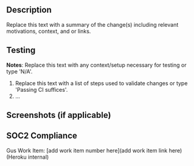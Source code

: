 <!--
When creating a PR, be sure to prepend the PR title with the Conventional Commit type (`feat`, `fix`, or `chore`).

Examples:

`feat: add growl notification to spaces:wait`

`fix: handle special characters in app names`

`chore: refactor tests`

Learn more about [Conventional Commits](https://www.conventionalcommits.org/).
-->

## Description

Replace this text with a summary of the change(s) including relevant motivations, context, and or links.

## Testing

**Notes**: Replace this text with any context/setup necessary for testing or type 'N/A'.

1. Replace this text with a list of steps used to validate changes or type 'Passing CI suffices'.
2. ...

## Screenshots (if applicable)

## SOC2 Compliance

Gus Work Item: [add work item number here](add work item link here) (Heroku internal)
